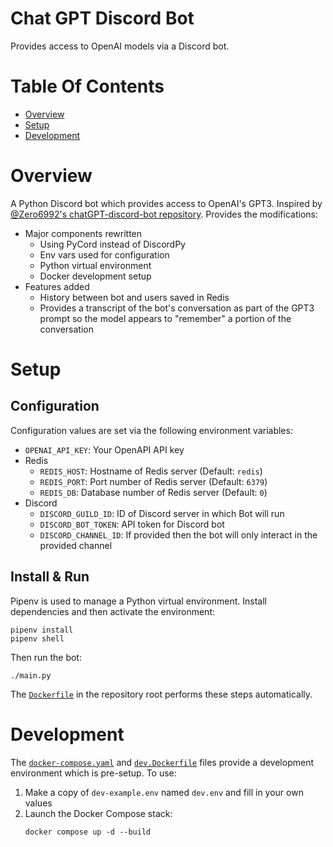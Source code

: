 # Chat GPT Discord Bot
Provides access to OpenAI models via a Discord bot.

# Table Of Contents
- [Overview](#overview)
- [Setup](#setup)
- [Development](#development)

# Overview
A Python Discord bot which provides access to OpenAI's GPT3. Inspired by [@Zero6992's chatGPT-discord-bot repository](https://github.com/Zero6992/chatGPT-discord-bot). Provides the modifications:

- Major components rewritten
   - Using PyCord instead of DiscordPy
   - Env vars used for configuration
   - Python virtual environment
   - Docker development setup
- Features added
   - History between bot and users saved in Redis
   - Provides a transcript of the bot's conversation as part of the GPT3 prompt so the model appears to "remember" a portion of the conversation

# Setup
## Configuration
Configuration values are set via the following environment variables:
- `OPENAI_API_KEY`: Your OpenAPI API key
- Redis
   - `REDIS_HOST`: Hostname of Redis server (Default: `redis`)
   - `REDIS_PORT`: Port number of Redis server (Default: `6379`)
   - `REDIS_DB`: Database number of Redis server (Default: `0`)
- Discord
   - `DISCORD_GUILD_ID`: ID of Discord server in which Bot will run
   - `DISCORD_BOT_TOKEN`: API token for Discord bot
   - `DISCORD_CHANNEL_ID`: If provided then the bot will only interact in the provided channel

## Install & Run
Pipenv is used to manage a Python virtual environment. Install dependencies and then activate the environment:

```
pipenv install
pipenv shell
```

Then run the bot:

```
./main.py
```

The [`Dockerfile`](./Dockerfile) in the repository root performs these steps automatically.

# Development
The [`docker-compose.yaml`](./docker-compose.yaml) and [`dev.Dockerfile`](./dev.Dockerfile) files provide a development environment which is pre-setup. To use:

1. Make a copy of `dev-example.env` named `dev.env` and fill in your own values
2. Launch the Docker Compose stack:
   ```
   docker compose up -d --build
   ```
